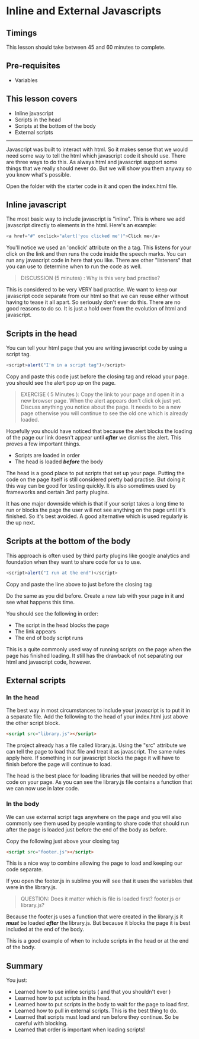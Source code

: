 # Inline and External Javascripts

## Timings

This lesson should take between 45 and 60 minutes to complete.

## Pre-requisites

* Variables

## This lesson covers

* Inline javascript
* Scripts in the head
* Scripts at the bottom of the body
* External scripts

***

Javascript was built to interact with html. So it makes sense that we would need some way to tell the html which javascript code it should use. There are three ways to do this. As always html and javascript support some things that we really should never do. But we will show you them anyway so you know what's possible.

Open the folder with the starter code in it and open the index.html file.

## Inline javascript

The most basic way to include javascript is "inline". This is where we add javascript directly to elements in the html. Here's an example:

```javascript
<a href="#" onclick="alert('you clicked me')">Click me</a>
```

You'll notice we used an 'onclick' attribute on the a tag. This listens for your click on the link and then runs the code inside the speech marks. You can run any javascript code in here that you like. There are other "listeners" that you can use to determine when to run the code as well.

> DISCUSSION (5 minutes) : Why is this very bad practise?

This is considered to be very VERY bad practise. We want to keep our javascript code separate from our html so that we can reuse either without having to tease it all apart. So seriously don't ever do this. There are no good reasons to do so. It is just a hold over from the evolution of html and javascript.

## Scripts in the head

You can tell your html page that you are writing javascript code by using a script tag.

```javascript
<script>alert("I'm in a script tag")</script>
```

Copy and paste this code just before the closing </head> tag and reload your page. you should see the alert pop up on the page.

> EXERCISE ( 5 Minutes ): Copy the link to your page and open it in a new browser page. When the alert appears don't click ok just yet. Discuss anything you notice about the page. It needs to be a new page otherwise you will continue to see the old one which is already loaded.

Hopefully you should have noticed that because the alert blocks the loading of the page our link doesn't appear until ***after*** we dismiss the alert. This proves a few important things. 

* Scripts are loaded in order
* The head is loaded ***before*** the body

The head is a good place to put scripts that set up your page. Putting the code on the page itself is still considered pretty bad practise. But doing it this way can be good for testing quickly. It is also sometimes used by frameworks and certain 3rd party plugins. 

It has one major downside which is that if your script takes a long time to run or blocks the page the user will not see anything on the page until it's finished. So it's best avoided. A good alternative which is used regularly is the up next.

## Scripts at the bottom of the body

This approach is often used by third party plugins like google analytics and foundation when they want to share code for us to use.

```javascript
<script>alert("I run at the end")</script>
```
Copy and paste the line above to just before the closing </body> tag

Do the same as you did before. Create a new tab with your page in it and see what happens this time.

You should see the following in order:

* The script in the head blocks the page
* The link appears
* The end of body script runs

This is a quite commonly used way of running scripts on the page when the page has finished loading. It still has the drawback of not separating our html and javascript code, however.

## External scripts

### In the head

The best way in most circumstances to include your javascript is to put it in a separate file. Add the following to the head of your index.html just above the other script block.

```html
<script src="library.js"></script>
```
The project already has a file called library.js. Using the "src" attribute we can tell the page to load that file and treat it as javascript. The same rules apply here. If something in our javascript blocks the page it will have to finish before the page will continue to load.

The head is the best place for loading libraries that will be needed by other code on your page. As you can see the library.js file contains a function that we can now use in later code. 

### In the body

We can use external script tags anywhere on the page and you will also commonly see them used by people wanting to share code that should run after the page is loaded just before the end of the body as before. 

Copy the following just above your closing </body> tag

```html
<script src="footer.js"></script>
```

This is a nice way to combine allowing the page to load and keeping our code separate.

If you open the footer.js in sublime you will see that it uses the variables that were in the library.js. 

> QUESTION: Does it matter which is file is loaded first? footer.js or library.js?

Because the footer.js uses a function that were created in the library.js it ***must*** be loaded ***after*** the library.js. But because it blocks the page it is best included at the end of the body.

This is a good example of when to include scripts in the head or at the end of the body.


## Summary

You just:

* Learned how to use inline scripts ( and that you shouldn't ever )
* Learned how to put scripts in the head.
* Learned how to put scripts in the body to wait for the page to load first.
* Learned how to pull in external scripts. This is the best thing to do.
* Learned that scripts must load and run before they continue. So be careful with blocking.
* Learned that order is important when loading scripts!






 

















